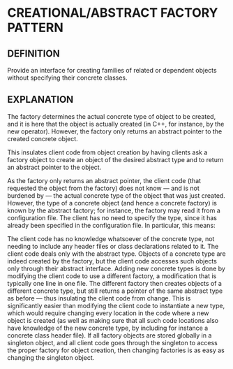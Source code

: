 # CREATIONAL/ABSTRACT FACTORY PATTERN

## DEFINITION

Provide an interface for creating families of related or dependent objects
without specifying their concrete classes.

## EXPLANATION

The factory determines the actual concrete type of object to be created, and it
is here that the object is actually created (in C++, for instance, by the new
operator). However, the factory only returns an abstract pointer to the created
concrete object.

This insulates client code from object creation by having clients ask a factory
object to create an object of the desired abstract type and to return an
abstract pointer to the object.

As the factory only returns an abstract pointer, the client code (that requested
the object from the factory) does not know — and is not burdened by — the actual
concrete type of the object that was just created. However, the type of a
concrete object (and hence a concrete factory) is known by the abstract factory;
for instance, the factory may read it from a configuration file. The client has
no need to specify the type, since it has already been specified in the
configuration file. In particular, this means:

The client code has no knowledge whatsoever of the concrete type, not needing to
include any header files or class declarations related to it. The client code
deals only with the abstract type. Objects of a concrete type are indeed created
by the factory, but the client code accesses such objects only through their
abstract interface. Adding new concrete types is done by modifying the client
code to use a different factory, a modification that is typically one line in
one file. The different factory then creates objects of a different concrete
type, but still returns a pointer of the same abstract type as before — thus
insulating the client code from change. This is significantly easier than
modifying the client code to instantiate a new type, which would require
changing every location in the code where a new object is created (as well as
making sure that all such code locations also have knowledge of the new concrete
type, by including for instance a concrete class header file). If all factory
objects are stored globally in a singleton object, and all client code goes
through the singleton to access the proper factory for object creation, then
changing factories is as easy as changing the singleton object.
